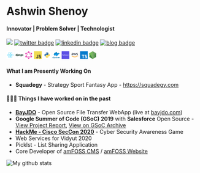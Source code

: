 # Ashwin Shenoy
#### Innovator | Problem Solver | Technologist

![](https://komarev.com/ghpvc/?username=aswinshenoy)
[![twitter badge](https://img.shields.io/badge/twitter-aswinshenoy_-0077b5?style=social&logo=twitter)](https://twitter.com/aswinshenoy_)
[![linkedin badge](https://img.shields.io/badge/linkedin-aswinshenoy-0077b5?style=social&logo=linkedin)](https://www.linkedin.com/in/aswinshenoy/)
[![blog badge](https://img.shields.io/badge/blog-aswinshenoy.com-1f425f?style=social)](https://aswinshenoy.com/)

<code><img height="20" src="https://raw.githubusercontent.com/github/explore/80688e429a7d4ef2fca1e82350fe8e3517d3494d/topics/react/react.png"></code>
<code><img height="20" src="https://raw.githubusercontent.com/github/explore/80688e429a7d4ef2fca1e82350fe8e3517d3494d/topics/django/django.png"></code>
<code><img height="20" src="https://raw.githubusercontent.com/github/explore/5c058a388828bb5fde0bcafd4bc867b5bb3f26f3/topics/graphql/graphql.png"></code>
<code><img height="20" src="https://raw.githubusercontent.com/github/explore/80688e429a7d4ef2fca1e82350fe8e3517d3494d/topics/javascript/javascript.png"></code>
<code><img height="20" src="https://raw.githubusercontent.com/github/explore/5c058a388828bb5fde0bcafd4bc867b5bb3f26f3/topics/python/python.png"></code>
<code><img height="20" src="https://raw.githubusercontent.com/github/explore/80688e429a7d4ef2fca1e82350fe8e3517d3494d/topics/docker/docker.png"></code>
<code><img height="20" src="https://raw.githubusercontent.com/github/explore/80688e429a7d4ef2fca1e82350fe8e3517d3494d/topics/terraform/terraform.png"></code>
<code><img height="20" src="https://raw.githubusercontent.com/github/explore/80688e429a7d4ef2fca1e82350fe8e3517d3494d/topics/aws/aws.png"></code>
<code><img height="20" src="https://raw.githubusercontent.com/github/explore/80688e429a7d4ef2fca1e82350fe8e3517d3494d/topics/typescript/typescript.png"></code>
<code><img height="20" src="https://raw.githubusercontent.com/github/explore/80688e429a7d4ef2fca1e82350fe8e3517d3494d/topics/nodejs/nodejs.png"></code>

#### What I am Presently Working On
* **Squadegy** - Strategy Sport Fantasy App - https://squadegy.com

#### 👨🏻‍💻 Things I have worked on in the past
- **[BayJDO](https://github.com/aswinshenoy/bayjdo)** - Open Source File Transfer WebApp (live at [bayjdo.com](https://bayjdo.com))
- **Google Summer of Code (GSoC) 2019** with **Salesforce** Open Source - [View Project Report](https://gist.github.com/aswinshenoy/36a1a4786092ad177f4cf5507523ba4d), [View on GSoC Archive](https://summerofcode.withgoogle.com/archive/2019/projects/6193798005129216/)
- **[HackMe - Cisco SecCon 2020](https://github.com/j-harikrishnan/game.github.io)** - Cyber Security Awareness Game
- Web Services for Vidyut 2020 
- Picklst - List Sharing Application
- Core Developer of [amFOSS CMS](https://github.com/amfoss/cms) / [amFOSS Website](https://github.com/amfoss/website)

![My github stats](https://github-readme-stats.anuraghazra1.vercel.app/api?username=aswinshenoy&show_icons=true&hide_border=true)
